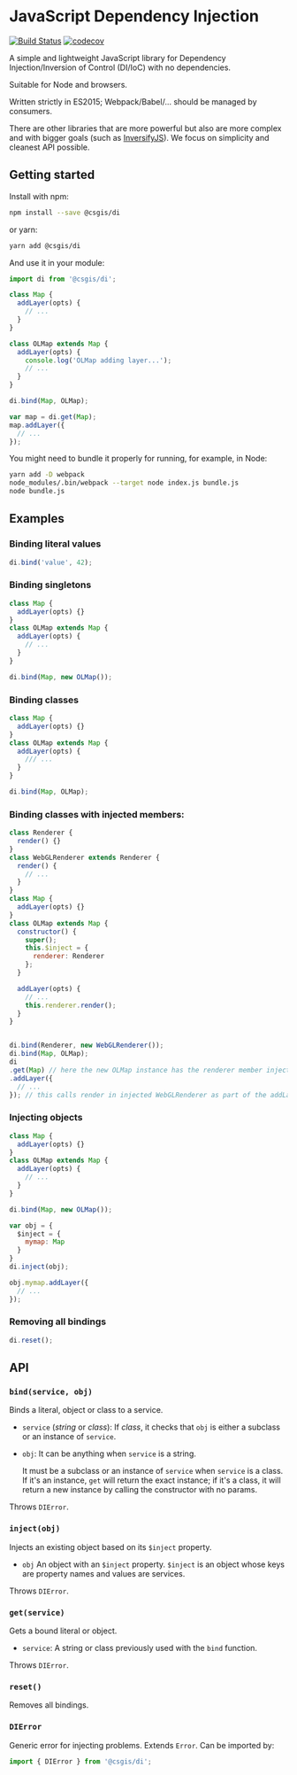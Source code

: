 # JavaScript Dependency Injection

[![Build Status](https://travis-ci.org/csgis/js-di.svg?branch=master)](https://travis-ci.org/csgis/js-di)
[![codecov](https://codecov.io/gh/csgis/js-di/branch/master/graph/badge.svg)](https://codecov.io/gh/csgis/js-di)

A simple and lightweight JavaScript library for Dependency Injection/Inversion of Control (DI/IoC) with no dependencies.

Suitable for Node and browsers.

Written strictly in ES2015; Webpack/Babel/... should be managed by consumers.

There are other libraries that are more powerful but also are more complex and with bigger goals (such as [InversifyJS](http://inversify.io/)). We focus on simplicity and cleanest API possible.


## Getting started

Install with npm:

```bash
npm install --save @csgis/di
```

or yarn:

```bash
yarn add @csgis/di
```

And use it in your module:

```js
import di from '@csgis/di';

class Map {
  addLayer(opts) {
    // ...
  }
}

class OLMap extends Map {
  addLayer(opts) {
    console.log('OLMap adding layer...');
    // ...
  }
}

di.bind(Map, OLMap);

var map = di.get(Map);
map.addLayer({
  // ...
});
```

You might need to bundle it properly for running, for example, in Node:

```bash
yarn add -D webpack
node_modules/.bin/webpack --target node index.js bundle.js
node bundle.js
```

## Examples

### Binding literal values

```js
di.bind('value', 42);
```

### Binding singletons

```js
class Map {
  addLayer(opts) {}
}
class OLMap extends Map {
  addLayer(opts) {
    // ...
  }
}

di.bind(Map, new OLMap());
```

### Binding classes

```js
class Map {
  addLayer(opts) {}
}
class OLMap extends Map {
  addLayer(opts) {
    /// ...
  }
}

di.bind(Map, OLMap);
```


### Binding classes with injected members:

```js
class Renderer {
  render() {}
}
class WebGLRenderer extends Renderer {
  render() {
    // ...
  }
}
class Map {
  addLayer(opts) {}
}
class OLMap extends Map {
  constructor() {
    super();
    this.$inject = {
      renderer: Renderer
    };
  }

  addLayer(opts) {
    // ...
    this.renderer.render();
  }
}


di.bind(Renderer, new WebGLRenderer());
di.bind(Map, OLMap);
di
.get(Map) // here the new OLMap instance has the renderer member injected with the WebGLRenderer instance.
.addLayer({
  // ...
}); // this calls render in injected WebGLRenderer as part of the addLayer method in OLMap.
```

### Injecting objects

```js
class Map {
  addLayer(opts) {}
}
class OLMap extends Map {
  addLayer(opts) {
    // ...
  }
}

di.bind(Map, new OLMap());

var obj = {
  $inject = {
    mymap: Map
  }
}
di.inject(obj);

obj.mymap.addLayer({
  // ...
});
```

### Removing all bindings

```js
di.reset();
```

## API

### `bind(service, obj)`

Binds a literal, object or class to a service.

* `service` (*string* or *class*): If *class*, it checks that `obj` is either a subclass or an instance of `service`.
* `obj`: It can be anything when `service` is a string.

  It must be a subclass or an instance of `service` when `service` is a class.
  If it's an instance, `get` will return the exact instance; if it's a class, it will return a new instance by calling the constructor with no params.

Throws `DIError`.

### `inject(obj)`

Injects an existing object based on its `$inject` property.

* `obj` An object with an `$inject` property. `$inject` is an object whose keys are property names and values are services.

Throws `DIError`.

### `get(service)`

Gets a bound literal or object.

* `service`: A string or class previously used with the `bind` function.

Throws `DIError`.

### `reset()`

Removes all bindings.

### `DIError`

Generic error for injecting problems. Extends `Error`. Can be imported by:

```js
import { DIError } from '@csgis/di';
```

